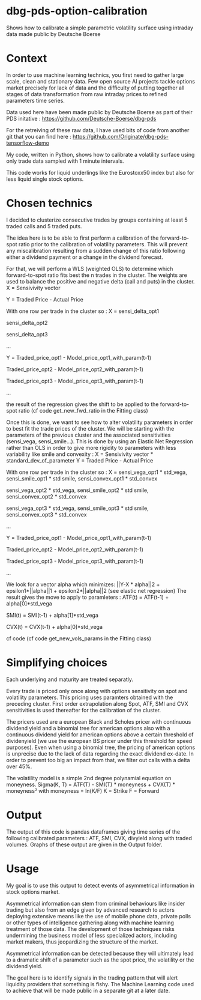 # dbg-pds-option-calibration
Shows how to calibrate a simple parametric volatility surface using intraday data made public by Deutsche Boerse


# Context

In order to use machine learning technics, you first need to gather large scale, clean and stationary data.
Few open source AI projects tackle options market precisely for lack of data and the difficulty of putting together all stages of data transformation from raw intraday prices to refined parameters time series.

Data used here have been made public by Deutsche Boerse as part of their PDS initative : https://github.com/Deutsche-Boerse/dbg-pds

For the retreiving of these raw data, I have used bits of code from another git that you can find here : https://github.com/Originate/dbg-pds-tensorflow-demo

My code, written in Python, shows how to calibrate a volatility surface using only trade data sampled with 1 minute intervals.

This code works for liquid underlings like the Eurostoxx50 index but also for less liquid single stock options.


# Chosen technics

I decided to clusterize consecutive trades by groups containing at least 5 traded calls and 5 traded puts.

The idea here is to be able to first perform a calibration of the forward-to-spot ratio prior to the calibration of volatility parameters. This will prevent any miscalibration resulting from a sudden change of this ratio following either a dividend payment or a change in the dividend forecast.

For that, we will perform a WLS (weighted OLS) to determine which forward-to-spot ratio fits best the n trades in the cluster.
The weights are used to balance the positive and negative delta (call and puts) in the cluster.
X = Sensivivity vector

Y = Traded Price - Actual Price

With one row per trade in the cluster so :
X = 
sensi_delta_opt1

sensi_delta_opt2

sensi_delta_opt3

...

Y = 
Traded_price_opt1 - Model_price_opt1_with_param(t-1)

Traded_price_opt2 - Model_price_opt2_with_param(t-1)

Traded_price_opt3 - Model_price_opt3_with_param(t-1)

...

the result of the regression gives the shift to be applied to the forward-to-spot ratio (cf code get_new_fwd_ratio in the Fitting class)


Once this is done, we want to see how to alter volatility parameters in order to best fit the trade prices of the cluster. We will be starting with the parameters of the previous cluster and the associated sensitivities (sensi_vega, sensi_smile...). This is done by using an Elastic Net Regression rather than OLS in order to give more rigidity to parameters with less variability like smile and convexity :
X = Sensivivity vector * standard_dev_of_parameter
Y = Traded Price - Actual Price

With one row per trade in the cluster so :
X = 
sensi_vega_opt1 * std_vega,  sensi_smile_opt1 * std smile,  sensi_convex_opt1 * std_convex

sensi_vega_opt2 * std_vega,  sensi_smile_opt2 * std smile,  sensi_convex_opt2 * std_convex

sensi_vega_opt3 * std_vega,  sensi_smile_opt3 * std smile,  sensi_convex_opt3 * std_convex

...

Y = 
Traded_price_opt1 - Model_price_opt1_with_param(t-1)

Traded_price_opt2 - Model_price_opt2_with_param(t-1)

Traded_price_opt3 - Model_price_opt3_with_param(t-1)

...

We look for a vector alpha which minimizes: ||Y-X * alpha||2 + epsilon1*||alpha||1 + epsilon2*||alpha||2   (see elastic net regression)
The result gives the move to apply to paramleters :
ATF(t) = ATF(t-1) + alpha[0]*std_vega

SMI(t) = SMI(t-1) + alpha[1]*std_vega

CVX(t) = CVX(t-1) + alpha[0]*std_vega

cf code (cf code get_new_vols_params in the Fitting class)


# Simplifying choices

Each underlying and maturity are treated separatly.

Every trade is priced only once along with options sensitivity on spot and volatility parameters. This pricing uses paramters obtained with the preceding cluster. First order extrapolation along Spot, ATF, SMI and CVX sensitivities is used thereafter for the calibration of the cluster.

The pricers used are a european Black and Scholes pricer with continuous dividend yield and a binomial tree for american options also with a continuous dividend yield for american options above a certain threshold of dividenyield (we use the european BS pricer under this threshold for speed purposes). 
Even when using a binomial tree, the pricing of american options is unprecise due to the lack of data regarding the exact dividend ex-date. In order to prevent too big an impact from that, we filter out calls with a delta over 45%.

The volatility model is a simple 2nd degree polynamial equation on moneyness.
Sigma(K, T) = ATF(T) - SMI(T) * moneyness +  CVX(T) * moneyness²
with moneyness = ln(K/F)
K = Strike
F = Forward


# Output

The output of this code is pandas dataframes giving time series of the following calibrated parameters : ATF, SMI, CVX, divyield along with traded volumes.
Graphs of these output are given in the Output folder.


# Usage

My goal is to use this output to detect events of asymmetrical information in stock options market.

Asymmetrical information can stem from criminal behaviours like insider trading but also from an edge given by advanced research to actors deploying extensive means like the use of mobile phone data, private polls or other types of intelligence gathering along with machine learning treatment of those data.
The development of those techniques risks undermining the business model of less specialized actors, including market makers, thus jeopardizing the structure of the market.

Asymmetrical information can be detected because they will ultimately lead to a dramatic shift of a parameter such as the spot price, the volatility or the dividend yield.

The goal here is to identify signals in the trading pattern that will alert liquidity providers that something is fishy.
The Machine Learning code used to achieve that will be made public in a separate git at a later date.

